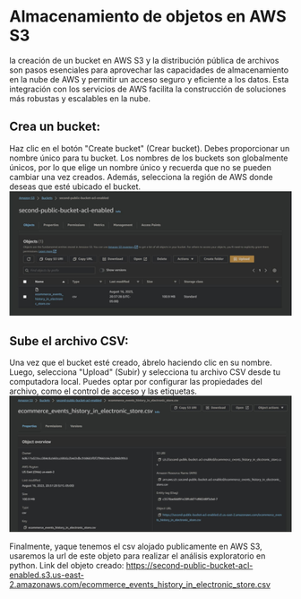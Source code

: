 
# Almacenamiento de objetos en AWS S3
la creación de un bucket en AWS S3 y la distribución pública de archivos son pasos esenciales para aprovechar las capacidades de almacenamiento en la nube de AWS y permitir un acceso seguro y eficiente a los datos. Esta integración con los servicios de AWS facilita la construcción de soluciones más robustas y escalables en la nube.
## Crea un bucket: 
Haz clic en el botón "Create bucket" (Crear bucket). Debes proporcionar un nombre único para tu bucket. Los nombres de los buckets son globalmente únicos, por lo que elige un nombre único y recuerda que no se pueden cambiar una vez creados. Además, selecciona la región de AWS donde deseas que esté ubicado el bucket.
![Mi Imagen](images/S3_AWS_bucket_created.JPG)

## Sube el archivo CSV: 
Una vez que el bucket esté creado, ábrelo haciendo clic en su nombre. Luego, selecciona "Upload" (Subir) y selecciona tu archivo CSV desde tu computadora local. Puedes optar por configurar las propiedades del archivo, como el control de acceso y las etiquetas.
![Mi Imagen](images/S3_AWS_object_created_in_bucket.JPG)

Finalmente, yaque tenemos el csv alojado publicamente en AWS S3, usaremos la url de este objeto para realizar el análisis exploratorio en python.
Link del objeto creado:
https://second-public-bucket-acl-enabled.s3.us-east-2.amazonaws.com/ecommerce_events_history_in_electronic_store.csv
